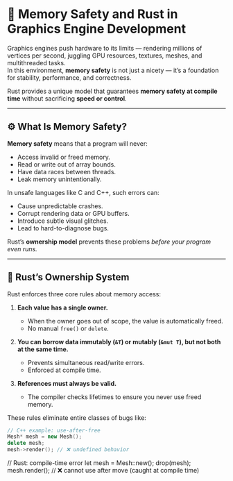 # 🧠 Memory Safety and Rust in Graphics Engine Development

Graphics engines push hardware to its limits — rendering millions of vertices per second, juggling GPU resources, textures, meshes, and multithreaded tasks.  
In this environment, **memory safety** is not just a nicety — it’s a foundation for stability, performance, and correctness.

Rust provides a unique model that guarantees **memory safety at compile time** without sacrificing **speed or control**.

---

## ⚙️ What Is Memory Safety?

**Memory safety** means that a program will never:

- Access invalid or freed memory.
- Read or write out of array bounds.
- Have data races between threads.
- Leak memory unintentionally.

In unsafe languages like C and C++, such errors can:

- Cause unpredictable crashes.
- Corrupt rendering data or GPU buffers.
- Introduce subtle visual glitches.
- Lead to hard-to-diagnose bugs.

Rust’s **ownership model** prevents these problems _before your program even runs._

---

## 🦀 Rust’s Ownership System

Rust enforces three core rules about memory access:

1. **Each value has a single owner.**

   - When the owner goes out of scope, the value is automatically freed.
   - No manual `free()` or `delete`.

2. **You can borrow data immutably (`&T`) or mutably (`&mut T`), but not both at the same time.**

   - Prevents simultaneous read/write errors.
   - Enforced at compile time.

3. **References must always be valid.**
   - The compiler checks lifetimes to ensure you never use freed memory.

These rules eliminate entire classes of bugs like:

```cpp
// C++ example: use-after-free
Mesh* mesh = new Mesh();
delete mesh;
mesh->render(); // ❌ undefined behavior
```

// Rust: compile-time error
let mesh = Mesh::new();
drop(mesh);
mesh.render(); // ❌ cannot use after move (caught at compile time)
